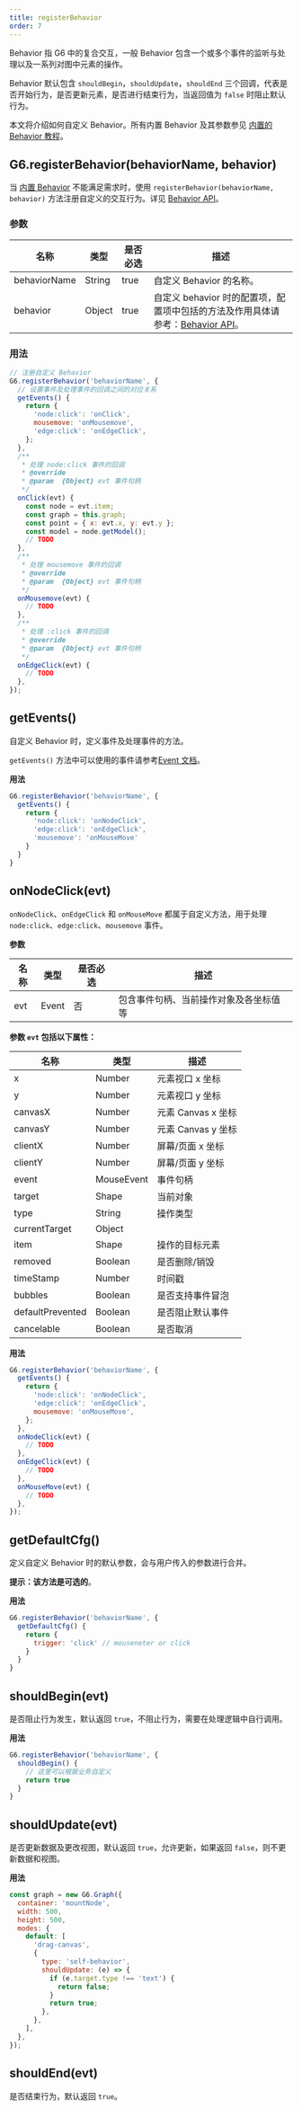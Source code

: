 ```yaml
---
title: registerBehavior
order: 7
---
```


Behavior 指 G6 中的复合交互，一般 Behavior 包含一个或多个事件的监听与处理以及一系列对图中元素的操作。

Behavior 默认包含 `shouldBegin`，`shouldUpdate`，`shouldEnd` 三个回调，代表是否开始行为，是否更新元素，是否进行结束行为，当返回值为 `false` 时阻止默认行为。

本文将介绍如何自定义 Behavior。所有内置 Behavior 及其参数参见 [内置的 Behavior 教程](/zh/docs/manual/middle/states/defaultBehavior)。

## G6.registerBehavior(behaviorName, behavior)

当 [内置 Behavior](/zh/docs/manual/middle/states/defaultBehavior) 不能满足需求时，使用 `registerBehavior(behaviorName, behavior)` 方法注册自定义的交互行为。详见 [Behavior API](/zh/docs/api/Behavior)。

### 参数

| 名称 | 类型 | 是否必选 | 描述 |
| --- | --- | --- | --- |
| behaviorName | String | true | 自定义 Behavior 的名称。 |
| behavior | Object | true | 自定义 behavior 时的配置项，配置项中包括的方法及作用具体请参考：[Behavior API](/zh/docs/api/Behavior)。 |

### 用法

```javascript
// 注册自定义 Behavior
G6.registerBehavior('behaviorName', {
  // 设置事件及处理事件的回调之间的对应关系
  getEvents() {
    return {
      'node:click': 'onClick',
      mousemove: 'onMousemove',
      'edge:click': 'onEdgeClick',
    };
  },
  /**
   * 处理 node:click 事件的回调
   * @override
   * @param  {Object} evt 事件句柄
   */
  onClick(evt) {
    const node = evt.item;
    const graph = this.graph;
    const point = { x: evt.x, y: evt.y };
    const model = node.getModel();
    // TODO
  },
  /**
   * 处理 mousemove 事件的回调
   * @override
   * @param  {Object} evt 事件句柄
   */
  onMousemove(evt) {
    // TODO
  },
  /**
   * 处理 :click 事件的回调
   * @override
   * @param  {Object} evt 事件句柄
   */
  onEdgeClick(evt) {
    // TODO
  },
});
```

## getEvents()

自定义 Behavior 时，定义事件及处理事件的方法。

`getEvents()` 方法中可以使用的事件请参考[Event 文档](/zh/docs/api/Event)。

**用法**

```javascript
G6.registerBehavior('behaviorName', {
  getEvents() {
    return {
      'node:click': 'onNodeClick',
      'edge:click': 'onEdgeClick',
      'mousemove': 'onMouseMove'
    }
  }
}
```

## onNodeClick(evt)

`onNodeClick`、`onEdgeClick` 和 `onMouseMove` 都属于自定义方法，用于处理 `node:click`、`edge:click`、`mousemove` 事件。

**参数**

| 名称 | 类型  | 是否必选 | 描述                                   |
| ---- | ----- | -------- | -------------------------------------- |
| evt  | Event | 否       | 包含事件句柄、当前操作对象及各坐标值等 |

**参数 `evt` 包括以下属性：**

| 名称             | 类型       | 描述               |
| ---------------- | ---------- | ------------------ |
| x                | Number     | 元素视口 x 坐标    |
| y                | Number     | 元素视口 y 坐标    |
| canvasX          | Number     | 元素 Canvas x 坐标 |
| canvasY          | Number     | 元素 Canvas y 坐标 |
| clientX          | Number     | 屏幕/页面 x 坐标   |
| clientY          | Number     | 屏幕/页面 y 坐标   |
| event            | MouseEvent | 事件句柄           |
| target           | Shape      | 当前对象           |
| type             | String     | 操作类型           |
| currentTarget    | Object     |                    |
| item             | Shape      | 操作的目标元素     |
| removed          | Boolean    | 是否删除/销毁      |
| timeStamp        | Number     | 时间戳             |
| bubbles          | Boolean    | 是否支持事件冒泡   |
| defaultPrevented | Boolean    | 是否阻止默认事件   |
| cancelable       | Boolean    | 是否取消           |

**用法**

```javascript
G6.registerBehavior('behaviorName', {
  getEvents() {
    return {
      'node:click': 'onNodeClick',
      'edge:click': 'onEdgeClick',
      mousemove: 'onMouseMove',
    };
  },
  onNodeClick(evt) {
    // TODO
  },
  onEdgeClick(evt) {
    // TODO
  },
  onMouseMove(evt) {
    // TODO
  },
});
```

## getDefaultCfg()

定义自定义 Behavior 时的默认参数，会与用户传入的参数进行合并。

**提示：该方法是可选的**。

**用法**

```javascript
G6.registerBehavior('behaviorName', {
  getDefaultCfg() {
    return {
      trigger: 'click' // mouseneter or click
    }
  }
}
```

## shouldBegin(evt)

是否阻止行为发生，默认返回 `true`，不阻止行为，需要在处理逻辑中自行调用。

**用法**

```javascript
G6.registerBehavior('behaviorName', {
  shouldBegin() {
    // 这里可以根据业务自定义
    return true
  }
}
```

## shouldUpdate(evt)

是否更新数据及更改视图，默认返回 `true`，允许更新，如果返回 `false`，则不更新数据和视图。

**用法**

```javascript
const graph = new G6.Graph({
  container: 'mountNode',
  width: 500,
  height: 500,
  modes: {
    default: [
      'drag-canvas',
      {
        type: 'self-behavior',
        shouldUpdate: (e) => {
          if (e.target.type !== 'text') {
            return false;
          }
          return true;
        },
      },
    ],
  },
});
```

## shouldEnd(evt)

是否结束行为，默认返回 `true`。
